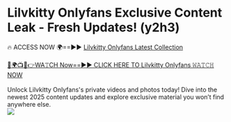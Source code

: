 # Lilvkitty Onlyfans Exclusive Content Leak - Fresh Updates! (y2h3)

🔥 ACCESS NOW 🌍==►► <a href="https://tinyurl.com/kvy9nzfs" rel="nofollow">Lilvkitty Onlyfans Latest Collection</a>
<br><br>
[🔴🌍📺📱👉WA𝚃CH Now==►► CLICK HERE TO Lilvkitty Onlyfans 𝚆𝙰𝚃𝙲𝙷 NOW](https://tinyurl.com/kvy9nzfs)
<br><br>
Unlock Lilvkitty Onlyfans's private videos and photos today! Dive into the newest 2025 content updates and explore exclusive material you won’t find anywhere else.
<br>
<a href="https://tinyurl.com/kvy9nzfs" rel="nofollow" data-target="animated-image.originalLink"><img src="https://camo.githubusercontent.com/8a4f000d20f83aca3bf7ec5f350d767afa0574a8a352519fd8cfa583a6f93a33/68747470733a2f2f692e696d6775722e636f6d2f644a486b345a712e676966" data-canonical-src="https://i.imgur.com/dJHk4Zq.gif" style="max-width: 100%; display: inline-block;" data-target="animated-image.originalImage"></a>
<br>
